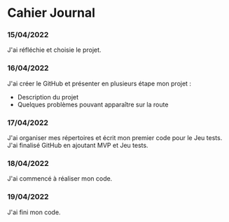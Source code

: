 # Cahier Journal

### 15/04/2022
J'ai réfléchie et choisie le projet.

### 16/04/2022
J'ai créer le GitHub et présenter en plusieurs étape mon projet :
- Description du projet
- Quelques problèmes pouvant apparaître sur la route

### 17/04/2022
J'ai organiser mes répertoires et écrit mon premier code pour le Jeu tests.
J'ai finalisé GitHub en ajoutant MVP et Jeu tests.

### 18/04/2022
J'ai commencé à réaliser mon code.

### 19/04/2022
J'ai fini mon code.
